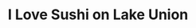---
layout: place
title: "I Love Sushi on Lake Union"
permalink: /washington/seattle/i-love-sushi-on-lake-union.html
stateAbbr: WA
stateName: Washington
cityName: Seattle
seo:
  name: "I Love Sushi on Lake Union"
  type: Restaurant
  links: null
description: "I Love Sushi on Lake Union serves delicious sushi in Seattle, Washington. Try fresh Japanese dishes for a great dining experience. "
place_id: ChIJ4_fDyiQVkFQRkFxG9lkivhs
photos:
  - name: >-
      places/ChIJ4_fDyiQVkFQRkFxG9lkivhs/photos/AeeoHcLI-UNtoLFbQ0fmklVnm1uuugNLGVyLsnNWZZb82O8btOepL8Z1oiuedLB2AtrUv45aHSrI4Otw7533sy6ss_cL8b9-LluJ8wzzJ91Mci5cWau_uETmG8wJToAVFao_N6IBseZRVP6frjOO9Evz4nMivV8sSckNaCizNhg5GSzn6F-Fy0z0K_Dbo2r8CyQXBgVRSVfrQDP1z0dutLXYWNnudZYOPPxtb9_uciOWRDrWNAPpc1bXjTEhDltNjHXQHlxkR3BrOJuEPLpeSNFDf4TdR8LxJvzjDJaXfmF7zxWgpQ
    widthPx: 864
    heightPx: 576
    authorAttributions:
      - displayName: I Love Sushi on Lake Union
        uri: https://maps.google.com/maps/contrib/109656723235313350772
        photoUri: >-
          https://lh3.googleusercontent.com/a-/ALV-UjWsFbgLfpkTFSkEJ9Zy9UttESJZaOe72agDDuUtq_gzNf1AhCg=s100-p-k-no-mo
    flagContentUri: >-
      https://www.google.com/local/imagery/report/?cb_client=maps_api_places.places_api&image_key=!1e10!2sAF1QipPEMJ3V70foggFOlasmTIwzEjaUn8dKRN3NxUlp&hl=en-US
    googleMapsUri: >-
      https://www.google.com/maps/place//data=!3m4!1e2!3m2!1sAF1QipPEMJ3V70foggFOlasmTIwzEjaUn8dKRN3NxUlp!2e10!4m2!3m1!1s0x54901524cac3f7e3:0x1bbe2259f6465c90
  - name: >-
      places/ChIJ4_fDyiQVkFQRkFxG9lkivhs/photos/AeeoHcL_a53p5jl2m4cXD5FdSY-SWkk3JtjkiJ-9lY3NZDoFDliVtx5Qsutc2xAyc7WFzGM_Rtc7iOC-x2HxY_Qu4MxYK2JoQvDeI19b61eqG5GHcLfbSlEgUzBygvCd-fyQF08VlRGZ4g8IwlQ1ioCncpDmm6t6_iniHEcP79Cy7l7ajXhI8RXGbY5_MjZCOHJj79M-h_WoeOZ-6MY04C-ZFt1BQAduLIGStB0TlZbX_UzxfkhBAX4YFH-3ooVQm3cTOjOg9_GGdJuw-Kvd2hmdk0kHr66GBM_XxTju46c0ZFmLow
    widthPx: 1600
    heightPx: 1067
    authorAttributions:
      - displayName: I Love Sushi on Lake Union
        uri: https://maps.google.com/maps/contrib/109656723235313350772
        photoUri: >-
          https://lh3.googleusercontent.com/a-/ALV-UjWsFbgLfpkTFSkEJ9Zy9UttESJZaOe72agDDuUtq_gzNf1AhCg=s100-p-k-no-mo
    flagContentUri: >-
      https://www.google.com/local/imagery/report/?cb_client=maps_api_places.places_api&image_key=!1e10!2sAF1QipPof7IADOrNx4b1h2pYanSMkDtPJGgm8GVlyLTV&hl=en-US
    googleMapsUri: >-
      https://www.google.com/maps/place//data=!3m4!1e2!3m2!1sAF1QipPof7IADOrNx4b1h2pYanSMkDtPJGgm8GVlyLTV!2e10!4m2!3m1!1s0x54901524cac3f7e3:0x1bbe2259f6465c90
  - name: >-
      places/ChIJ4_fDyiQVkFQRkFxG9lkivhs/photos/AeeoHcLsvdFj9SqkS08fPzDzrt0fgE45Ktln6flYJ7P5Dm9gXp4k8h3y8ikn_SSH3nWl2C45FDe8AqC6asxPq2Chfts4qp0qRZMCqblwW9ZOITSBAtoSDJBddeKvGtBkfsQI10K6xp9-6Qj3iSDtnlLVbxHqP5n48MZSxeXMdoIOZJ5p67Z66tWyy7Am4cOg-5DI_sErTb4NPMRXguFDf_IgrY2lZlLulF-9U0XkjlRmKghus-zPAEYl_cvSeqvyljlFgRh0Xxc9ZdcolKVapoG5dhM94mAt3vl2_4OGAl8JMudUaIHPXOqamAh7Zo5BQRpk09IHzGX7t3K5i7b_dG_W4NdH63aFoxrPA2saya0xDwsYWs7FOoJlQkeIdBSJ5kY0gxvbmardV5dB7O34PIvHV45IX_Aygmh_Q8ZnWfmLSfv2E4_N
    widthPx: 4000
    heightPx: 3000
    authorAttributions:
      - displayName: Adam Lassiter
        uri: https://maps.google.com/maps/contrib/112871346000437957668
        photoUri: >-
          https://lh3.googleusercontent.com/a-/ALV-UjXp43K6wYFJkXkx533vxB-pHe8lPFgKpV_lUEG-FCznzuTBw14vmQ=s100-p-k-no-mo
    flagContentUri: >-
      https://www.google.com/local/imagery/report/?cb_client=maps_api_places.places_api&image_key=!1e10!2sCIHM0ogKEICAgICT3cnKzQE&hl=en-US
    googleMapsUri: >-
      https://www.google.com/maps/place//data=!3m4!1e2!3m2!1sCIHM0ogKEICAgICT3cnKzQE!2e10!4m2!3m1!1s0x54901524cac3f7e3:0x1bbe2259f6465c90
  - name: >-
      places/ChIJ4_fDyiQVkFQRkFxG9lkivhs/photos/AeeoHcJzl1w94_AylIDGFl307X-TPABr_WP_XcnAgVIGtkeh1rJag1KJYpuwnZSkKgudLWyrRSZ4z8MJq8RC_uuAFl7XlNOKGHskHRmcQUxDqtZ-NyjDZfboPgVoZO2jPk1Z_7kIzn_PyCZMIbiRNqunF8CoqSGRYhFyn1xWQz2uIs5sxCdpJM-C91y4YKs4tKySVmWcH6u-kxshzGt7AGopLXhL693tKmPJYHKpzE-HydIKAZyx_smSc5ahtUuLKaoCfe0RbRicPlzPy841R5C7miqSPub9lOMsWOB_9heb4LYL6QsKTsGes-wAlRjL4SDuuY7JJh6KesPsWpFW3X5NZvLgFi8H7NHYNPsClqGXUdqlCdLDiLi8NqyV-Xl4U4RgTJSmdgGmlX8gR1U3Rz2L-UUouxgayhkq4ql4Wx1DK0A
    widthPx: 4048
    heightPx: 3036
    authorAttributions:
      - displayName: David Petersen
        uri: https://maps.google.com/maps/contrib/100840344925853146664
        photoUri: >-
          https://lh3.googleusercontent.com/a-/ALV-UjWUjDEKGOO9Ph-v5adR5ONetQF32mYemGgMriwLJXNWaQ2Z5ssu=s100-p-k-no-mo
    flagContentUri: >-
      https://www.google.com/local/imagery/report/?cb_client=maps_api_places.places_api&image_key=!1e10!2sCIHM0ogKEICAgIDE_eH3Xw&hl=en-US
    googleMapsUri: >-
      https://www.google.com/maps/place//data=!3m4!1e2!3m2!1sCIHM0ogKEICAgIDE_eH3Xw!2e10!4m2!3m1!1s0x54901524cac3f7e3:0x1bbe2259f6465c90
  - name: >-
      places/ChIJ4_fDyiQVkFQRkFxG9lkivhs/photos/AeeoHcK3F2zSPiCuU0gHAC0bMzohIsOBdGlGulxorqsEThFdqcFwlWyBUaPIm_QuB4YReuNxVawbDef5ol5ktOkpTf3Jouf1iPJj-qtWEuft8yNxps6dCXJ2CTKEucNONFj6UfW2X9wiEb5kMgBs8q2yQJPJ4tTUu0ybWVna_-RCF-sgKm4yuUmEiGYkAXUXTVyh7XiJP5aJ9kiQ6bUucVuP9T8kDxil-S_pfBdWSD6ebK0-oXrp3W1aF2HTilfjSGhLXt__SpQnAiIW4LdvrOmiUnvjCks_eobR6o-sD9adNBrR1-of06ddokSCisEc7_mgpRirX1jV60vVI7wrDf1vd4Nv5Bl1KJcdphFX80eUYGI2YDZx1qfeRGqD9V7BZnrFqaOk4PBSG-S7RYD19fYG_BPe1QzD_iMpyg4GFYU8Ydwjq-BH
    widthPx: 4032
    heightPx: 3024
    authorAttributions:
      - displayName: XY
        uri: https://maps.google.com/maps/contrib/104136382907366872064
        photoUri: >-
          https://lh3.googleusercontent.com/a-/ALV-UjVDRks2etX76q5UZb0XvbojRD1_SdWjWqJQQiRx8Zw8DqPNoByB4g=s100-p-k-no-mo
    flagContentUri: >-
      https://www.google.com/local/imagery/report/?cb_client=maps_api_places.places_api&image_key=!1e10!2sCIHM0ogKEICAgMDAzc-etAE&hl=en-US
    googleMapsUri: >-
      https://www.google.com/maps/place//data=!3m4!1e2!3m2!1sCIHM0ogKEICAgMDAzc-etAE!2e10!4m2!3m1!1s0x54901524cac3f7e3:0x1bbe2259f6465c90
  - name: >-
      places/ChIJ4_fDyiQVkFQRkFxG9lkivhs/photos/AeeoHcK-qqn3m-NOAZ6K_O-rR7Of8R0_nPoOorIpxNTCUmZ2GjhyJUXMf5H-POYGZ2vJ8RAVa4WsWiqXfEnz4dgDfbxFr_3ZjRwRjckZZ6zCN3350ghGoReTCXLd8nwxRc3d2gyKBW21f6Hx57FYVrCA_ioComHmHG3LlKZzu2tM0bePvp7bbLC9Pr7Nj9pri6f4FVMbqJbhV20qIpXwq8zXIpke7xV_5l7SbTtdzpplwrjsIoDjCL-65HLF6nhSzneP6F4RaMUYUUkt8-OBUIm_pwuPL8D_mdJwG3_YPFNar0gIppzvtBIZWn1S8QhIdajNROOJ0SuRvU4CeWyoyrW7Z0tz3raw2CtZMJhuxHg07K9J1onpUyJ2h-5l7EkEYlEV767YZWfowAyfaTN-32Qp6x6xt-aR1MUvcolzuvc3lH3FAHQ
    widthPx: 4000
    heightPx: 3000
    authorAttributions:
      - displayName: Peter Kwok
        uri: https://maps.google.com/maps/contrib/114552686355370932790
        photoUri: >-
          https://lh3.googleusercontent.com/a-/ALV-UjXeGzp2edhi2lASjPFp21IM812FmUmPK8-E2UY-KDIOhhK_DdPBTw=s100-p-k-no-mo
    flagContentUri: >-
      https://www.google.com/local/imagery/report/?cb_client=maps_api_places.places_api&image_key=!1e10!2sCIHM0ogKEICAgIC3ge-71AE&hl=en-US
    googleMapsUri: >-
      https://www.google.com/maps/place//data=!3m4!1e2!3m2!1sCIHM0ogKEICAgIC3ge-71AE!2e10!4m2!3m1!1s0x54901524cac3f7e3:0x1bbe2259f6465c90
  - name: >-
      places/ChIJ4_fDyiQVkFQRkFxG9lkivhs/photos/AeeoHcLJeV4Oq06YMCZG7kqfGyCZbDadwXvn0hRElKIJXqutGlI3hncz5ZWjGZAGrwm1IODQOsjWc-BiJPFo6BvxqAYDsWb1K8s4OzHdkKK2q_1RA0MDKuAPVtf-8frDZq3UXKHQj2X1zY1Azwq8Jlsk0v63gT-WF61yIYnH39ZZKIvFIzP73h5t2b4YcIgkKTgPZvA0IdYoazwZgaXxPiOgr7mYfRcTGOKGmsaEUUUIUYINvwpug3DKsc-JxNjqTERZYytdf5uHjgRqlXu-QcpKQm4SCcY8g_ejhpYzEMWtDRyeVEeNr6CE5X_NuN4hTwAoi2hj-SbXbKKh6cKeiPq3eBhnkXkXS28M9McXZjo3_osyKapmu-GzGcVN7NFY53xXfEdcakBWZvBODtx2DqRbVGS_3DPsmSrxt4BwLkozTqG-Ew
    widthPx: 3000
    heightPx: 4000
    authorAttributions:
      - displayName: Jose Jesus Sarcos
        uri: https://maps.google.com/maps/contrib/117201265821702110701
        photoUri: >-
          https://lh3.googleusercontent.com/a/ACg8ocLps7zRj5Lfxg9IoCeTe96nfsh-9vYEegokxZ5tXbQwKJBDKg=s100-p-k-no-mo
    flagContentUri: >-
      https://www.google.com/local/imagery/report/?cb_client=maps_api_places.places_api&image_key=!1e10!2sCIHM0ogKEICAgICOlrbkIg&hl=en-US
    googleMapsUri: >-
      https://www.google.com/maps/place//data=!3m4!1e2!3m2!1sCIHM0ogKEICAgICOlrbkIg!2e10!4m2!3m1!1s0x54901524cac3f7e3:0x1bbe2259f6465c90
  - name: >-
      places/ChIJ4_fDyiQVkFQRkFxG9lkivhs/photos/AeeoHcK4UUDpjQ5j8ltp3ZPIUXs0OBFnNPUz3kt9NxxmzGI3kd4kOT99m_kPIhz019v1mfvSIGipjt12Uah8v4BDZUX-lEbXTkQY-H1PPBTHjNuh6yJ2CmW7FEaBc7pxYSkSG70hyMflic3XHabQ2i0ZtaSeVGf2j4xZsDZ-7VKL5u2gii-Z-MrY2rvpb9yBweQjtOClw0ClpfDkcpFZC2kIaQtdX-Oh16ahP8UEzSjrcNfiIdui_vNdTkwv3euRJVoqyjS-1Bzb8lZosruyQZuK1jhxUvMYlPEKOBanwrBaOY5joMILj6FfT0lK4Sx2oG-SGj29jRbwQ1Um1hTpAyvLy7cz7VYojZTtiYvrfY_U6WBfHTGjaW8pnhTm276ee_6Su8v6JcPwmKRiJFk3kiuTBFO2r7zhinO4QgO5KE0l8c0og1aI
    widthPx: 4032
    heightPx: 3024
    authorAttributions:
      - displayName: Matt Swift
        uri: https://maps.google.com/maps/contrib/101599907688899091315
        photoUri: >-
          https://lh3.googleusercontent.com/a-/ALV-UjVbECepU_VSzOUSe76ZhG7ywQ-WEbrpRio054LrYhZnjgbD6QU3zg=s100-p-k-no-mo
    flagContentUri: >-
      https://www.google.com/local/imagery/report/?cb_client=maps_api_places.places_api&image_key=!1e10!2sCIHM0ogKEICAgICUhvm30QE&hl=en-US
    googleMapsUri: >-
      https://www.google.com/maps/place//data=!3m4!1e2!3m2!1sCIHM0ogKEICAgICUhvm30QE!2e10!4m2!3m1!1s0x54901524cac3f7e3:0x1bbe2259f6465c90
  - name: >-
      places/ChIJ4_fDyiQVkFQRkFxG9lkivhs/photos/AeeoHcLo1VeCiieHlNPC9yGACrUYo4YLI6GoUMqY1CkMbEPgrwjS0bDonghcQ-HdFFLXQ5BPENqpEwP4yHbA1IdbxTEFGLadU45w80NZyU-_HSju_X0tVoz9fFe73fqYAbghAWlzU2sUt6gjL9ZMvxYggGaCQMR064De8Cses7PUd8OwB1h-KBuPLX8qq9lFIO1jz9Ziqiud-B6kyIiBGPe9MJTfXC3qpoHoZsi0YrJQmkBzKTziTngvBf2UBh9GPHQHKgYrE1XrCtcAhc6oQ3_i6crIDjbfwuosDAluhr_3KqOVGXhaVvPVGgBPEv6JVyC9TLzMQtGq2uIIB8HwX23MIA8ozo2sYQEof-p1IxRuIlSKK4355Nn2UpvMM7ZXHsxqmpSCbPhknehMWqSbLQOpPM_9WllpwVgrtGPqDsytf24
    widthPx: 4000
    heightPx: 1800
    authorAttributions:
      - displayName: Zarina Christensen
        uri: https://maps.google.com/maps/contrib/110289874470470056424
        photoUri: >-
          https://lh3.googleusercontent.com/a-/ALV-UjXM5N3Eeh98JGa_DpUgGnnMoa-kz-sC6RUyNfxikVw0YciK9iR-=s100-p-k-no-mo
    flagContentUri: >-
      https://www.google.com/local/imagery/report/?cb_client=maps_api_places.places_api&image_key=!1e10!2sCIHM0ogKEICAgIDJkrWXTg&hl=en-US
    googleMapsUri: >-
      https://www.google.com/maps/place//data=!3m4!1e2!3m2!1sCIHM0ogKEICAgIDJkrWXTg!2e10!4m2!3m1!1s0x54901524cac3f7e3:0x1bbe2259f6465c90
  - name: >-
      places/ChIJ4_fDyiQVkFQRkFxG9lkivhs/photos/AeeoHcK8W-7MCF0LOAxpDkR7HFHFtzOTkrQtGwqNfJsrjTDFHEr9N_6P4eeCFwKzXmYp-uAgX0HNi-Q2yMjBl67_ru2XRo5VE5xAn1y-5XSvUIA15LQI8KTwjID_2G_oLeO5UlrKT5CnAVNUV1xifcCcCqV-iq9WJyHU_zZA1rCx-ifczqXngUwoRq9jCJDtpY9Ky_IJZ47ab8c-uqLAHVR1yNJA7XN87M472EoVSv73MJJUEuUKUHhLKNVfU2hm2-nkoxieIke0F8CaJaLYQKFcTm0TqjHVfNbaud-CWLJUEfT59kAf5ek4Xwmy5dQmlRXQPgWe2MXOlLb39wMJLpT5I1ZZdKWh0LucHzHhwAQtHhIBjuE-GS3fGBcvkUhTEicwDThtfhl92bbq3P569uIBnJJ1dz--OFdDWbKFQaaph3jB40Wx
    widthPx: 1180
    heightPx: 1572
    authorAttributions:
      - displayName: Daniel H.
        uri: https://maps.google.com/maps/contrib/113760455315913727538
        photoUri: >-
          https://lh3.googleusercontent.com/a-/ALV-UjWBkXKduv0sylawcaezfBE2xbWm7fqCNDK1j1Uh3uOW6UZhLaq3=s100-p-k-no-mo
    flagContentUri: >-
      https://www.google.com/local/imagery/report/?cb_client=maps_api_places.places_api&image_key=!1e10!2sCIHM0ogKEICAgICX9q2MhQE&hl=en-US
    googleMapsUri: >-
      https://www.google.com/maps/place//data=!3m4!1e2!3m2!1sCIHM0ogKEICAgICX9q2MhQE!2e10!4m2!3m1!1s0x54901524cac3f7e3:0x1bbe2259f6465c90
address: 1001 Fairview Ave N, Seattle, WA 98109, USA
street: 1001 Fairview Ave N
city: Seattle
state: WA
zip: '98109'
country: USA
neighborhood: South Lake Union
latitude: '47.628814'
longitude: '-122.331703'
accessibility_options:
  wheelchairAccessibleParking: true
  wheelchairAccessibleEntrance: true
  wheelchairAccessibleRestroom: true
  wheelchairAccessibleSeating: true
business_status: OPERATIONAL
name: I Love Sushi on Lake Union
google_maps_links:
  directionsUri: >-
    https://www.google.com/maps/dir//''/data=!4m7!4m6!1m1!4e2!1m2!1m1!1s0x54901524cac3f7e3:0x1bbe2259f6465c90!3e0
  placeUri: https://maps.google.com/?cid=1999073054378318992
  writeAReviewUri: >-
    https://www.google.com/maps/place//data=!4m3!3m2!1s0x54901524cac3f7e3:0x1bbe2259f6465c90!12e1
  reviewsUri: >-
    https://www.google.com/maps/place//data=!4m4!3m3!1s0x54901524cac3f7e3:0x1bbe2259f6465c90!9m1!1b1
  photosUri: >-
    https://www.google.com/maps/place//data=!4m3!3m2!1s0x54901524cac3f7e3:0x1bbe2259f6465c90!10e5
primary_type: Sushi Restaurant
opening_hours:
  regular: null
  current: null
secondary_opening_hours:
  regular:
    weekdayDescriptions: null
    type: null
  current:
    weekdayDescriptions: null
    type: null
phone: null
price_level: null
price_range: null
rating: null
rating_count: 0
website: null
reviews: null
parking_options: null
payment_options: null
allow_dogs: null
curbside_pickup: null
delivery: null
dine_in: null
good_for_children: null
good_for_groups: null
good_for_sports: null
live_music: null
menu_for_children: null
outdoor_seating: null
reservable: null
restroom: null
serves_beer: null
serves_breakfast: null
serves_brunch: null
serves_cocktails: null
serves_coffee: null
serves_dinner: null
serves_dessert: null
serves_lunch: null
serves_vegetarian_food: null
serves_wine: null
takeout: null
update_category: essentials
summary: null

---